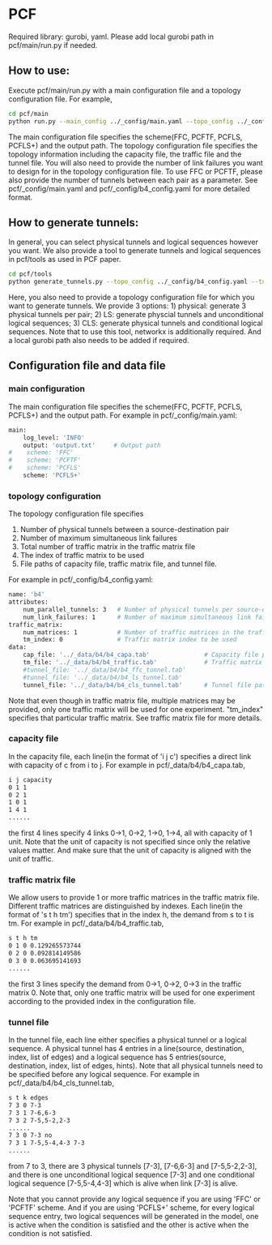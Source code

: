 # PCF

Required library: gurobi, yaml. Please add local gurobi path in pcf/main/run.py if needed.

## How to use:

Execute pcf/main/run.py with a main configuration file and a topology configuration file. For example,

```bash
cd pcf/main
python run.py --main_config ../_config/main.yaml --topo_config ../_config/b4_config.yaml
```

The main configuration file specifies the scheme(FFC, PCFTF, PCFLS, PCFLS+) and the output path. The topology configuration file specifies the topology information including the capacity file, the traffic file and the tunnel file. You will also need to provide the number of link failures you want to design for in the topology configuration file. To use FFC or PCFTF, please also provide the number of tunnels between each pair as a parameter. See pcf/_config/main.yaml and pcf/_config/b4_config.yaml for more detailed format.

## How to generate tunnels:

In general, you can select physical tunnels and logical sequences however you want. We also provide a tool to generate tunnels and logical sequences in pcf/tools as used in PCF paper. 

```bash
cd pcf/tools
python generate_tunnels.py --topo_config ../_config/b4_config.yaml --tunnel_type CLS --output_path tunnel.tab
```

Here, you also need to provide a topology configuration file for which you want to generate tunnels. We provide 3 options: 1) physical: generate 3 physical tunnels per pair; 2) LS: generate physcial tunnels and unconditional logical sequences; 3) CLS: generate physical tunnels and conditional logical sequences. Note that to use this tool, networkx is additionally required. And a local gurobi path also needs to be added if required.

## Configuration file and data file

### main configuration

The main configuration file specifies the scheme(FFC, PCFTF, PCFLS, PCFLS+) and the output path. For example in pcf/_config/main.yaml:

```bash
main:
    log_level: 'INFO'
    output: 'output.txt'     # Output path
#    scheme: 'FFC'
#    scheme: 'PCFTF'
#    scheme: 'PCFLS'
    scheme: 'PCFLS+'
```

### topology configuration

The topology configuration file specifies 

1. Number of physical tunnels between a source-destination pair
2. Number of maximum simultaneous link failures
3. Total number of traffic matrix in the traffic matrix file
4. The index of traffic matrix to be used
5. File paths of capacity file, traffic matrix file, and tunnel file.

For example in pcf/_config/b4_config.yaml:


```bash
name: 'b4'
attributes:
    num_parallel_tunnels: 3   # Number of physical tunnels per source-destination pair
    num_link_failures: 1      # Number of maximum simultaneous link failures 
traffic_matrix:
    num_matrices: 1           # Number of traffic matrices in the traffic file
    tm_index: 0               # Traffic matrix index to be used
data: 
    cap_file: '../_data/b4/b4_capa.tab'               # Capacity file path
    tm_file: '../_data/b4/b4_traffic.tab'             # Traffic matrix file path
    #tunnel_file: '../_data/b4/b4_ffc_tunnel.tab'
    #tunnel_file: '../_data/b4/b4_ls_tunnel.tab'
    tunnel_file: '../_data/b4/b4_cls_tunnel.tab'      # Tunnel file path(including logical sequences)
```

Note that even though in traffic matrix file, multiple matrices may be provided, only one traffic matrix will be used for one experiment. "tm_index" specifies that particular traffic matrix. See traffic matrix file for more details. 

### capacity file

In the capacity file, each line(in the format of 'i j c') specifies a direct link with capacity of c from i to j. For example in pcf/_data/b4/b4_capa.tab,

```bash
i j capacity
0 1 1
0 2 1
1 0 1
1 4 1
......
```

the first 4 lines specify 4 links 0->1, 0->2, 1->0, 1->4, all with capacity of 1 unit. Note that the unit of capacity is not specified since only the relative values matter. And make sure that the unit of capacity is aligned with the unit of traffic. 

### traffic matrix file

We allow users to provide 1 or more traffic matrices in the traffic matrix file. Different traffic matrices are distinguished by indexes. Each line(in the format of 's t h tm') specifies that in the index h, the demand from s to t is tm. For example in pcf/_data/b4/b4_traffic.tab,

```bash
s t h tm
0 1 0 0.129265573744
0 2 0 0.092814149586
0 3 0 0.063695141693
......
```

the first 3 lines specify the demand from 0->1, 0->2, 0->3 in the traffic matrix 0. Note that, only one traffic matrix will be used for one experiment according to the provided index in the configuration file. 
 
### tunnel file

In the tunnel file, each line either specifies a physical tunnel or a logical sequence. A physical tunnel has 4 entries in a line(source, destination, index, list of edges) and a logical sequence has 5 entries(source, destination, index, list of edges, hints). Note that all physical tunnels need to be specified before any logical sequence. For example in pcf/_data/b4/b4_cls_tunnel.tab,

```bash
s t k edges
7 3 0 7-3
7 3 1 7-6,6-3
7 3 2 7-5,5-2,2-3
......
7 3 0 7-3 no
7 3 1 7-5,5-4,4-3 7-3
......
```

from 7 to 3, there are 3 physical tunnels [7-3], [7-6,6-3] and [7-5,5-2,2-3], and there is one unconditional logical sequence [7-3] and one conditional logical sequence [7-5,5-4,4-3] which is alive when link [7-3] is alive.

Note that you cannot provide any logical sequence if you are using 'FFC' or 'PCFTF' scheme. And if you are using 'PCFLS+' scheme, for every logical sequence entry, two logical sequences will be generated in the model, one is active when the condition is satisfied and the other is active when the condition is not satisfied. 
